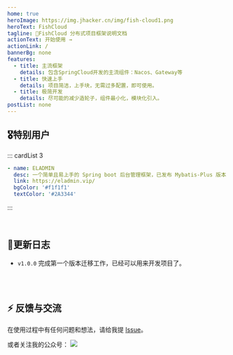 ```yaml
---
home: true
heroImage: https://img.jhacker.cn/img/fish-cloud1.png
heroText: FishCloud
tagline: 🚀FishCloud 分布式项目框架说明文档
actionText: 开始使用 →
actionLink: /
bannerBg: none
features:
  - title: 主流框架
    details: 包含SpringCloud开发的主流组件：Nacos、Gateway等
  - title: 快速上手
    details: 项目简洁，上手块，无需过多配置，即可使用。
  - title: 极简开发
    details: 尽可能的减少造轮子，组件最小化，模块化引入。
postList: none
---
```

 


## 🎖特别用户
::: cardList 3
```yaml
- name: ELADMIN
  desc: 一个简单且易上手的 Spring boot 后台管理框架，已发布 Mybatis-Plus 版本
  link: https://eladmin.vip/
  bgColor: '#f1f1f1'
  textColor: '#2A3344'
```
:::

<br/>

## 🎉更新日志
* `v1.0.0` 完成第一个版本迁移工作，已经可以用来开发项目了。


<br/>

<!-- ## ⚡️未来...

::: tip
期待 [VuePress v2.0](https://github.com/vuepress/vuepress-next) 以及 [VitePress](https://github.com/vuejs/vitepress) 的正式发布...

届时，VuePress 1.x 编译慢的缺点将得到极大的改善。我将会视情况把主题升级至 VuePress v2.0 或 VitePress。还希望大家多多 [:sparkling_heart:支持](/pages/1b12ed/) 哟，持续关注吧~
::: -->

<br/>

<!-- ## 💎 公众号
`有趣研究社`是本人对各种有趣的、好玩的、沙雕的创意和想法以在线小网站或者文章的形式表达出来，比如：
- [小霸王游戏机](https://game.xugaoyi.com)
- [爱国头像生成器](https://avatar.xugaoyi.com/)
- [到账语音生成器](https://zfb.xugaoyi.com/)

还有更多好玩的等你去探索吧~

::: center
<img src="https://fastly.jsdelivr.net/gh/xugaoyi/image_store@master/blog/qrcode.zdqv9mlfc0g.jpg"  style="width:190px;" />
:::

<br/> -->

## ⚡ 反馈与交流

在使用过程中有任何问题和想法，请给我提 [Issue](https://github.com/Lyn4ever29/fish-cloud/issues)。


或者关注我的公众号：
![](https://img.jhacker.cn/img/gzh2.png)


<!-- AD -->
<div class="wwads-cn wwads-horizontal page-wwads" data-id="136"></div>
<style>
  .page-wwads{
    width:100%!important;
    min-height: 0;
    margin: 0;
  }
  .page-wwads .wwads-img img{
    width:80px!important;
  }
  .page-wwads .wwads-poweredby{
    width: 40px;
    position: absolute;
    right: 25px;
    bottom: 3px;
  }
  .wwads-content .wwads-text, .page-wwads .wwads-text{
    height: 100%;
    padding-top: 5px;
    display: block;
  }
</style>
